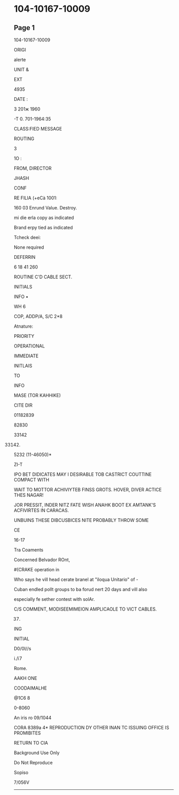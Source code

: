 # 104-10167-10009

## Page 1

104-10167-10009

ORIGI

alerte

UNIT &

EXT

4935

DATE :

3 201ж 1960

-T 0. 701-1964:35

CLASS:FIED MESSAGE

ROUTING

3

1O :

FROM, DIRECTOR

JHASH

CONF

RE FILIA (+eCà 1001:

160 03 Enrund Value. Destroy.

mi die erla copy as indicated

Brand erpy tied as indicated

Tcheck deei:

None required

DEFERRIN

6 18 41 260

ROUTINE C'D CABLE SECT.

INITIALS

INFO •

WH 6

COP, ADDP/A, S/C 2*8

Atnature:

PRIORITY

OPERATIONAL

IMMEDIATE

INITLAIS

TO

INFO

MASE (TOR KAHHIKE)

CITE DIR

01182839

82830

33142

33142.

5232 (11-46050)*

ZI-T

IPO BET DIDICATES MAY I DESIRABLE TOB CASTRICT COUTTINE COMPACT WITH

WAIT TO MOTTOR ACHIVIYTEB FINSS GROTS. HOVER, DIVER ACTICE THES NAGAR!

JOR PRESSIT, INDER NITZ FATE WISH ANAHK BOOT EX AMTANK'S ACFIVIRTES IN CARACAS.

UNBUINS THESE DIBCUSBICES NITE PROBABLY THROW SOME

CE

16-17

Tra Coaments

Concerned Belvador ROnt,

#(CRAKE operation in

Who says he vill head cerate branel at "iloqua Unitario" of -

Cuban endled pollt groups to ba forud nert 20 days and vill also

especially fe sether contest with solAr.

C/S COMMENT, MODISEEMIMEION AMPLICAOLE TO VICT CABLES.

37.

ING

INITIAL

D0/0I//s

i./ї7

Rome.

AAKH ONE

COODAIMALHE

@1C6 8

0-8060

An iris ro 09/1044

CORA 8389a 4* REPRODUCTION DY OTHER INAN TC ISSUING OFFICE IS PROMIBITES

RETURN TO CIA

Background Use Only

Do Not Reproduce

Sopiso

7/056V

---


